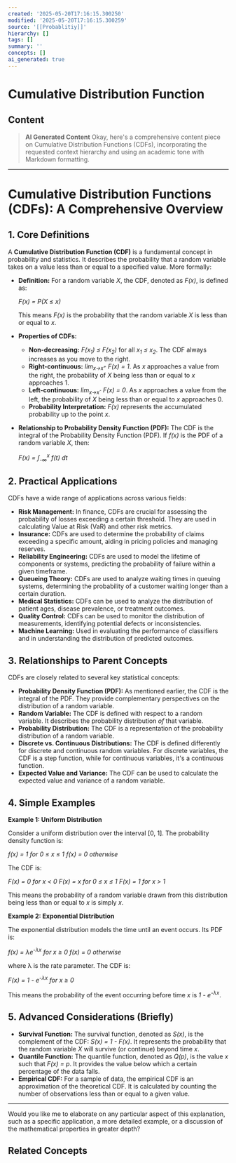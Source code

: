 ```yaml
---
created: '2025-05-20T17:16:15.300250'
modified: '2025-05-20T17:16:15.300259'
source: '[[Probablitiy]]'
hierarchy: []
tags: []
summary: ''
concepts: []
ai_generated: true
---
```


# Cumulative Distribution Function

## Content
> **AI Generated Content**
Okay, here's a comprehensive content piece on Cumulative Distribution Functions (CDFs), incorporating the requested context hierarchy and using an academic tone with Markdown formatting.

---

# Cumulative Distribution Functions (CDFs): A Comprehensive Overview

## 1. Core Definitions

A **Cumulative Distribution Function (CDF)** is a fundamental concept in probability and statistics. It describes the probability that a random variable takes on a value less than or equal to a specified value.  More formally:

* **Definition:** For a random variable *X*, the CDF, denoted as *F(x)*, is defined as:

   *F(x) = P(X ≤ x)*

   This means *F(x)* is the probability that the random variable *X* is less than or equal to *x*.

* **Properties of CDFs:**
    * **Non-decreasing:** *F(x<sub>1</sub>) ≤ F(x<sub>2</sub>)* for all *x<sub>1</sub> ≤ x<sub>2</sub>*.  The CDF always increases as you move to the right.
    * **Right-continuous:** *lim<sub>x→x<sup>+</sup></sub> F(x) = 1*.  As *x* approaches a value from the right, the probability of *X* being less than or equal to *x* approaches 1.
    * **Left-continuous:** *lim<sub>x→x<sup>-</sup></sub> F(x) = 0*. As *x* approaches a value from the left, the probability of *X* being less than or equal to *x* approaches 0.
    * **Probability Interpretation:** *F(x)* represents the accumulated probability up to the point *x*.

* **Relationship to Probability Density Function (PDF):** The CDF is the integral of the Probability Density Function (PDF).  If *f(x)* is the PDF of a random variable *X*, then:

   *F(x) = ∫<sub>-∞</sub><sup>x</sup> f(t) dt*


## 2. Practical Applications

CDFs have a wide range of applications across various fields:

* **Risk Management:** In finance, CDFs are crucial for assessing the probability of losses exceeding a certain threshold.  They are used in calculating Value at Risk (VaR) and other risk metrics.
* **Insurance:**  CDFs are used to determine the probability of claims exceeding a specific amount, aiding in pricing policies and managing reserves.
* **Reliability Engineering:**  CDFs are used to model the lifetime of components or systems, predicting the probability of failure within a given timeframe.
* **Queueing Theory:**  CDFs are used to analyze waiting times in queuing systems, determining the probability of a customer waiting longer than a certain duration.
* **Medical Statistics:**  CDFs can be used to analyze the distribution of patient ages, disease prevalence, or treatment outcomes.
* **Quality Control:**  CDFs can be used to monitor the distribution of measurements, identifying potential defects or inconsistencies.
* **Machine Learning:** Used in evaluating the performance of classifiers and in understanding the distribution of predicted outcomes.


## 3. Relationships to Parent Concepts

CDFs are closely related to several key statistical concepts:

* **Probability Density Function (PDF):** As mentioned earlier, the CDF is the integral of the PDF. They provide complementary perspectives on the distribution of a random variable.
* **Random Variable:** The CDF is defined with respect to a random variable.  It describes the probability distribution *of* that variable.
* **Probability Distribution:** The CDF is a representation of the probability distribution of a random variable.
* **Discrete vs. Continuous Distributions:** The CDF is defined differently for discrete and continuous random variables. For discrete variables, the CDF is a step function, while for continuous variables, it's a continuous function.
* **Expected Value and Variance:** The CDF can be used to calculate the expected value and variance of a random variable.

## 4. Simple Examples

**Example 1: Uniform Distribution**

Consider a uniform distribution over the interval [0, 1].  The probability density function is:

*f(x) = 1 for 0 ≤ x ≤ 1*
*f(x) = 0 otherwise*

The CDF is:

*F(x) = 0 for x < 0*
*F(x) = x for 0 ≤ x ≤ 1*
*F(x) = 1 for x > 1*

This means the probability of a random variable drawn from this distribution being less than or equal to *x* is simply *x*.

**Example 2: Exponential Distribution**

The exponential distribution models the time until an event occurs. Its PDF is:

*f(x) = λe<sup>-λx</sup> for x ≥ 0*
*f(x) = 0 otherwise*

where λ is the rate parameter.  The CDF is:

*F(x) = 1 - e<sup>-λx</sup> for x ≥ 0*

This means the probability of the event occurring before time *x* is *1 - e<sup>-λx</sup>*.



## 5. Advanced Considerations (Briefly)

* **Survival Function:** The survival function, denoted as *S(x)*, is the complement of the CDF: *S(x) = 1 - F(x)*. It represents the probability that the random variable *X* will survive (or continue) beyond time *x*.
* **Quantile Function:** The quantile function, denoted as *Q(p)*, is the value *x* such that *F(x) = p*. It provides the value below which a certain percentage of the data falls.
* **Empirical CDF:**  For a sample of data, the empirical CDF is an approximation of the theoretical CDF.  It is calculated by counting the number of observations less than or equal to a given value.


---

Would you like me to elaborate on any particular aspect of this explanation, such as a specific application, a more detailed example, or a discussion of the mathematical properties in greater depth?

## Related Concepts
